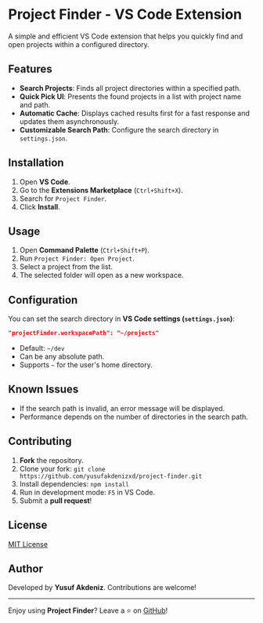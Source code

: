 # Project Finder - VS Code Extension

A simple and efficient VS Code extension that helps you quickly find and open projects within a configured directory.

## Features

- **Search Projects**: Finds all project directories within a specified path.
- **Quick Pick UI**: Presents the found projects in a list with project name and path.
- **Automatic Cache**: Displays cached results first for a fast response and updates them asynchronously.
- **Customizable Search Path**: Configure the search directory in `settings.json`.

## Installation

1. Open **VS Code**.
2. Go to the **Extensions Marketplace** (`Ctrl+Shift+X`).
3. Search for `Project Finder`.
4. Click **Install**.

## Usage

1. Open **Command Palette** (`Ctrl+Shift+P`).
2. Run `Project Finder: Open Project`.
3. Select a project from the list.
4. The selected folder will open as a new workspace.

## Configuration

You can set the search directory in **VS Code settings (`settings.json`)**:

```json
"projectFinder.workspacePath": "~/projects"
```

- Default: `~/dev`
- Can be any absolute path.
- Supports `~` for the user's home directory.

## Known Issues

- If the search path is invalid, an error message will be displayed.
- Performance depends on the number of directories in the search path.

## Contributing

1. **Fork** the repository.
2. Clone your fork: `git clone https://github.com/yusufakdenizxd/project-finder.git`
3. Install dependencies: `npm install`
4. Run in development mode: `F5` in VS Code.
5. Submit a **pull request**!

## License

[MIT License](LICENSE)

## Author

Developed by **Yusuf Akdeniz**. Contributions are welcome!

---

Enjoy using **Project Finder**? Leave a ⭐ on [GitHub](https://github.com/your-repo)!

